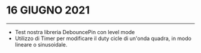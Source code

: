# 16 GIUGNO 2021

---

- Test nostra libreria DebouncePin con level mode
- Utilizzo di Timer per modificare il duty cicle di un'onda quadra, in modo lineare o sinusoidale.
